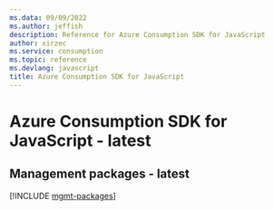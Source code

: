 ```yaml
---
ms.data: 09/09/2022
ms.author: jeffish
description: Reference for Azure Consumption SDK for JavaScript
author: xirzec
ms.service: consumption
ms.topic: reference
ms.devlang: javascript
title: Azure Consumption SDK for JavaScript
---
```

# Azure Consumption SDK for JavaScript - latest

## Management packages - latest
[!INCLUDE [mgmt-packages](consumption-mgmt-index.md)]